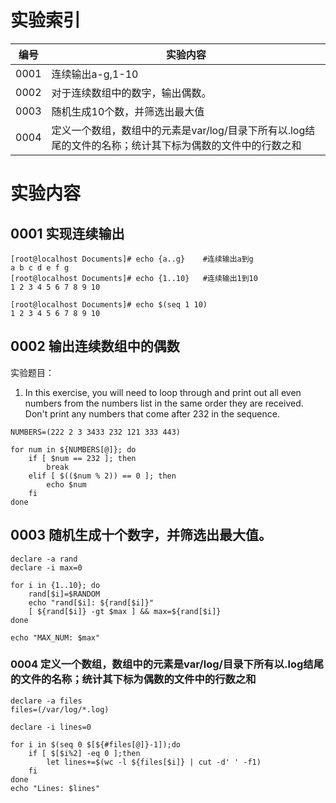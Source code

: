 # 实验索引
编号|实验内容
---|---
0001|连续输出a-g,1-10
0002|对于连续数组中的数字，输出偶数。 
0003|随机生成10个数，并筛选出最大值
0004|定义一个数组，数组中的元素是var/log/目录下所有以.log结尾的文件的名称；统计其下标为偶数的文件中的行数之和

# 实验内容
## 0001 实现连续输出
```shell
[root@localhost Documents]# echo {a..g}    #连续输出a到g
a b c d e f g
[root@localhost Documents]# echo {1..10}   #连续输出1到10
1 2 3 4 5 6 7 8 9 10

[root@localhost Documents]# echo $(seq 1 10)
1 2 3 4 5 6 7 8 9 10
```
## 0002 输出连续数组中的偶数
实验题目：
1. In this exercise, you will need to loop through and print out all even numbers from the numbers list in the same order they are received. Don't print any numbers that come after 232 in the sequence.
```shell
NUMBERS=(222 2 3 3433 232 121 333 443)

for num in ${NUMBERS[@]}; do
	if [ $num == 232 ]; then
		break
	elif [ $(($num % 2)) == 0 ]; then
		echo $num
	fi
done
```
## 0003 随机生成十个数字，并筛选出最大值。
```shell
declare -a rand
declare -i max=0

for i in {1..10}; do
	rand[$i]=$RANDOM 
	echo "rand[$i]: ${rand[$i]}"
	[ ${rand[$i]} -gt $max ] && max=${rand[$i]}
done

echo "MAX_NUM: $max"
```
### 0004 定义一个数组，数组中的元素是var/log/目录下所有以.log结尾的文件的名称；统计其下标为偶数的文件中的行数之和
```shell
declare -a files
files=(/var/log/*.log)

declare -i lines=0

for i in $(seq 0 $[${#files[@]}-1]);do
    if [ $[$i%2] -eq 0 ];then
        let lines+=$(wc -l ${files[$i]} | cut -d' ' -f1)
    fi
done
echo "Lines: $lines"
```











